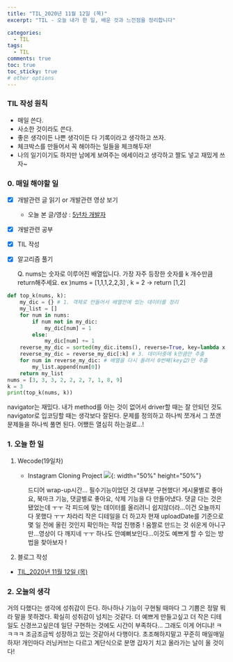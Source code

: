 ```yaml
---
title: "TIL_2020년 11월 12일 (목)"
excerpt: "TIL - 오늘 내가 한 일, 배운 것과 느낀점을 정리합니다"

categories:
  - TIL
tags:
  - TIL
comments: true
toc: true
toc_sticky: true
# other options
---
```


### TIL 작성 원칙

- 매일 쓴다.
- 사소한 것이라도 쓴다.
- 좋은 생각이든 나쁜 생각이든 다 기록이라고 생각하고 쓰자.
- 체크박스를 만들어서 꼭 해야하는 일들을 체크해두자!
- 나의 일기이기도 하지만 남에게 보여주는 에세이라고 생각하고 짤도 넣고 재밌게 쓰자~

### 0. 매일 해야할 일

- [x] 개발관련 글 읽기 or 개발관련 영상 보기
  
  - 오늘 본 글/영상 : [5년차 개발자](https://blog.kingbbode.com/51)
  
- [x] 개발관련 공부

- [x] TIL 작성

- [x] 알고리즘 풀기

  Q. nums는 숫자로 이루어진 배열입니다. 가장 자주 등장한 숫자를 k 개수만큼 return해주세요.
ex )nums = [1,1,1,2,2,3] , k = 2 -> return [1,2]
```python
def top_k(nums, k):
    my_dic = {} # 1. 객체로 만들어서 배열안에 있는 데이터를 정리
    my_list = []
    for num in nums:
        if num not in my_dic:
            my_dic[num] = 1
        else:
            my_dic[num] += 1
    reverse_my_dic = sorted(my_dic.items(), reverse=True, key=lambda x: x[1]) # 2. value값을 기준으로 내림차순으로 정렬
    reverse_my_dic = reverse_my_dic[:k] # 3. 데이터중에 k만큼만 추출
    for num in reverse_my_dic: # 배열을 다시 돌려서 0번째(key값)만 추출
        my_list.append(num[0])
    return my_list
nums = [3, 3, 3, 2, 2, 2, 7, 1, 8, 9]
k = 3
print(top_k(nums, k))
```

navigator는 재밌다. 내가 method를 아는 것이 없어서 driver할 때는 잘 안되던 것도 navigator로 입코딩할 때는 생각보다 잘된다. 문제를 정의하고 하나씩 쪼개서 그 쪼갠 문제들을 하나씩 풀면 된다. 어쨌든 열심히 하는걸로...!

### 1. 오늘 한 일

1. Wecode(19일차)

   - Instagram Cloning Project
    ![](https://media.giphy.com/media/9x4FZtadZuJrXsA3at/giphy.gif){: width="50%" height="50%"}

     드디어 wrap-up시간... 필수기능이었던 것 대부분 구현했다!
  게시물별로 좋아요, 북마크 기능, 댓글별로 좋아요, 삭제 기능을 다 만들어냈다. 댓글 다는 것은 됐었는데 ㅜㅜ 각 피드에 맞는 데이터를 올리려니 쉽지않더라...이건 오늘까지 다 못했다 ㅜㅜ 차라리 작은 디테일을 더 하고자 현재 uploadDate를 기준으로 몇 일 전에 올린 것인지 확인하는 작업 진행중 !
     움짤로 만드는 것 쉬운게 아니구만...영상이 다 깨지네 ㅜㅜ 하나도 안예뻐보인다...이것도 예쁘게 할 수 있는 방법을 찾아보자 !
   
2. 블로그 작성

- [TIL_2020년 11월 12일 (목)](https://hocheoljang.github.io/til/TIL-20201112)



### 2. 오늘의 생각

거의 다했다는 생각에 성취감이 든다. 하나하나 기능이 구현될 때마다 그 기쁨은 정말 뭐라 말을 못하겠다. 확실히 성취감이 넘치는 것같다. 더 예쁘게 만들고싶고 더 작은 디테일도 신경쓰고싶은데 일단 구현하는 것에도 시간이 부족하다... 그래도 이게 어디냐! ㅋㅋㅋㅋ 조금조금씩 성장하고 있는 것같아서 다행이다. 초조해하지말고 꾸준히 매일매일 하자! 개인마다 러닝커브는 다르고 계단식으로 분명 갑자기 치고 올라가는 날이 올 것이다! 
